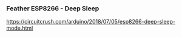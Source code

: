 ### Feather ESP8266 - Deep Sleep
https://circuitcrush.com/arduino/2018/07/05/esp8266-deep-sleep-mode.html
